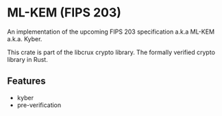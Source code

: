 # ML-KEM (FIPS 203)

An implementation of the upcoming FIPS 203 specification a.k.a ML-KEM a.k.a. Kyber.

This crate is part of the libcrux crypto library.
The formally verified crypto library in Rust.

## Features
- kyber
- pre-verification
